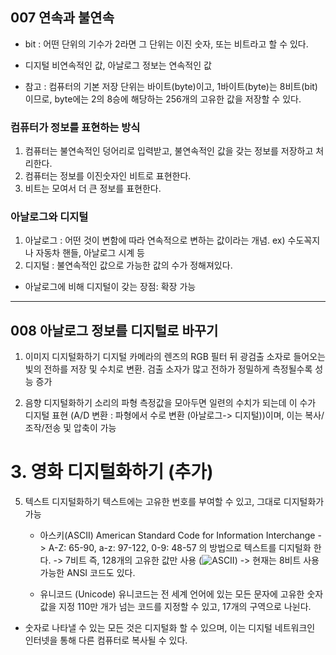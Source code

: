 ## 007 연속과 불연속

* bit : 어떤 단위의 기수가 2라면 그 단위는 이진 숫자, 또는 비트라고 할 수 있다. 
* 디지털 비연속적인 값, 아날로그 정보는 연속적인 값

* 참고 : 컴퓨터의 기본 저장 단위는 바이트(byte)이고, 1바이트(byte)는 8비트(bit)이므로, byte에는 2의 8승에 해당하는 256개의 고유한 값을 저장할 수 있다.

### 컴퓨터가 정보를 표현하는 방식
1. 컴퓨터는 불연속적인 덩어리로 입력받고, 불연속적인 값을 갖는 정보를 저장하고 처리한다. 
2. 컴퓨터는 정보를 이진숫자인 비트로 표현한다. 
3. 비트는 모여서 더 큰 정보를 표현한다. 

### 아날로그와 디지털
1. 아날로그 : 어떤 것이 변함에 따라 연속적으로 변하는 값이라는 개념. ex) 수도꼭지나 자동차 핸들, 아날로그 시계 등
2. 디지털 : 불연속적인 값으로 가능한 값의 수가 정해져있다. 
* 아날로그에 비해 디지털이 갖는 장점: 확장 가능 

---

## 008 아날로그 정보를 디지털로 바꾸기

1. 이미지 디지털화하기
    디지털 카메라의 렌즈의 RGB 필터 뒤 광검출 소자로 들어오는 빛의 전하를 저장 및 수치로 변환. 검출 소자가 많고 전하가 정밀하게 측정될수록 성능 증가
    
2. 음향 디지털화하기
    소리의 파형 측정값을 모아두면 일련의 수치가 되는데 이 수가 디지털 표현 (A/D 변환 : 파형에서 수로 변환 (아날로그-> 디지털))이며, 
    이는 복사/조작/전송 및 압축이 가능
    
# 3. 영화 디지털화하기 (추가)
    
5. 텍스트 디지털화하기
    텍스트에는 고유한 번호를 부여할 수 있고, 그대로 디지털화가 가능
    
    * 아스키(ASCII) American Standard Code for Information Interchange
    -> A-Z: 65-90, a-z: 97-122, 0-9: 48-57 의 방법으로 텍스트를 디지털화 한다. 
    -> 7비트 즉, 128개의 고유한 값만 사용
    (![ASCII](file:///Users/minsun/Desktop/%E1%84%8B%E1%85%A1%E1%84%89%E1%85%B3%E1%84%8F%E1%85%B5.png))
    -> 현재는 8비트 사용 가능한 ANSI 코드도 있다.
    
    * 유니코드 (Unicode)
    유니코드는 전 세계 언어에 있는 모든 문자에 고유한 숫자값을 지정 
    110만 개가 넘는 코드를 지정할 수 있고, 17개의 구역으로 나뉜다. 

* 숫자로 나타낼 수 있는 모든 것은 디지털화 할 수 있으며, 이는 디지털 네트워크인 인터넷을 통해 다른 컴퓨터로 복사될 수 있다. 

